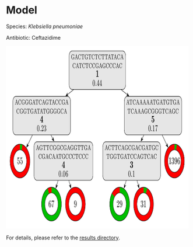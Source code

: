 
# Model

Species: *Klebsiella pneumoniae*

Antibiotic: Ceftazidime

<a href="./model.pdf"><img src="./model.png" width=500 height=500 /></a>

For details, please refer to the [results directory](../../../../../results/cart_b/klebsiella%20pneumoniae/ceftazidime/repeat_6/).


